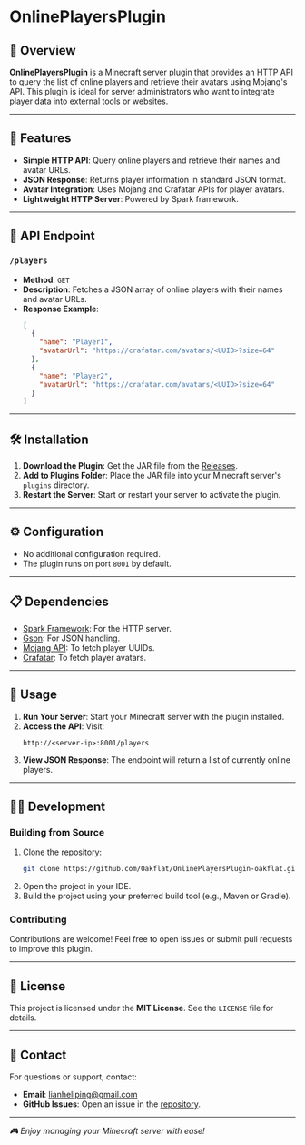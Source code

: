 # OnlinePlayersPlugin

## 🌟 Overview
**OnlinePlayersPlugin** is a Minecraft server plugin that provides an HTTP API to query the list of online players and retrieve their avatars using Mojang's API. This plugin is ideal for server administrators who want to integrate player data into external tools or websites.

---

## 🚀 Features
- **Simple HTTP API**: Query online players and retrieve their names and avatar URLs.
- **JSON Response**: Returns player information in standard JSON format.
- **Avatar Integration**: Uses Mojang and Crafatar APIs for player avatars.
- **Lightweight HTTP Server**: Powered by Spark framework.

---

## 📖 API Endpoint
### `/players`
- **Method**: `GET`
- **Description**: Fetches a JSON array of online players with their names and avatar URLs.
- **Response Example**:
  ```json
  [
    {
      "name": "Player1",
      "avatarUrl": "https://crafatar.com/avatars/<UUID>?size=64"
    },
    {
      "name": "Player2",
      "avatarUrl": "https://crafatar.com/avatars/<UUID>?size=64"
    }
  ]
  ```

---

## 🛠️ Installation
1. **Download the Plugin**: Get the JAR file from the [Releases](#).
2. **Add to Plugins Folder**: Place the JAR file into your Minecraft server's `plugins` directory.
3. **Restart the Server**: Start or restart your server to activate the plugin.

---

## ⚙️ Configuration
- No additional configuration required.
- The plugin runs on port `8001` by default.

---

## 📋 Dependencies
- [Spark Framework](https://sparkjava.com/): For the HTTP server.
- [Gson](https://github.com/google/gson): For JSON handling.
- [Mojang API](https://mojang.com/): To fetch player UUIDs.
- [Crafatar](https://crafatar.com/): To fetch player avatars.

---

## 📡 Usage
1. **Run Your Server**: Start your Minecraft server with the plugin installed.
2. **Access the API**: Visit:
   ```
   http://<server-ip>:8001/players
   ```
3. **View JSON Response**: The endpoint will return a list of currently online players.

---

## 👨‍💻 Development
### Building from Source
1. Clone the repository:
   ```bash
   git clone https://github.com/Oakflat/OnlinePlayersPlugin-oakflat.git
   ```
2. Open the project in your IDE.
3. Build the project using your preferred build tool (e.g., Maven or Gradle).

### Contributing
Contributions are welcome! Feel free to open issues or submit pull requests to improve this plugin.

---

## 📜 License
This project is licensed under the **MIT License**. See the `LICENSE` file for details.

---

## 📧 Contact
For questions or support, contact:
- **Email**: lianheliping@gmail.com
- **GitHub Issues**: Open an issue in the [repository](https://github.com/Oakflat/OnlinePlayersPlugin-oakflat).

---

_🎮 Enjoy managing your Minecraft server with ease!_

